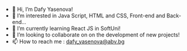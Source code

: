 - 👋 Hi, I’m Dafy Yasenova!
- 👀 I’m interested in Java Script, HTML and CSS, Front-end and Back-end...
- 🌱 I’m currently learning React JS in SoftUni!
- 💞️ I’m looking to collaborate on on the development of new projects!
- 📫 How to reach me :
dafy_yasenova@abv.bg
